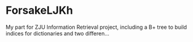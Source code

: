 # ForsakeLJKh
My part for ZJU Information Retrieval project, including a B+ tree to build indices for dictionaries and two differen…
